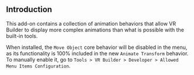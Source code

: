 ## Introduction
This add-on contains a collection of animation behaviors that allow VR Builder to display more complex animations than what is possible with the built-in tools.

When installed, the `Move Object` core behavior will be disabled in the menu, as its functionality is 100% included in the new `Animate Transform` behavior. To manually enable it, go to `Tools > VR Builder > Developer > Allowed Menu Items Configuration`.